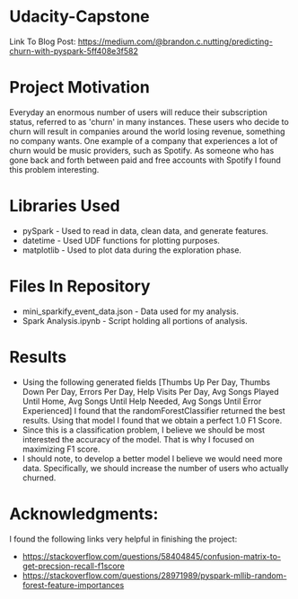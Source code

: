 # Udacity-Capstone
Link To Blog Post: https://medium.com/@brandon.c.nutting/predicting-churn-with-pyspark-5ff408e3f582

# Project Motivation
Everyday an enormous number of users will reduce their subscription status, referred to as 'churn' in many instances. These users who decide to churn will result in companies around the world losing revenue, something no company wants. One example of a company that experiences a lot of churn would be music providers, such as Spotify. As someone who has gone back and forth between paid and free accounts with Spotify I found this problem interesting. 

# Libraries Used 
* pySpark - Used to read in data, clean data, and generate features.
* datetime - Used UDF functions for plotting purposes. 
* matplotlib - Used to plot data during the exploration phase.

# Files In Repository
* mini_sparkify_event_data.json - Data used for my analysis. 
* Spark Analysis.ipynb - Script holding all portions of analysis.

# Results
* Using the following generated fields [Thumbs Up Per Day, Thumbs Down Per Day, Errors Per Day, Help Visits Per Day, Avg Songs Played Until Home, Avg Songs Until Help Needed, Avg Songs Until Error Experienced] I found that the randomForestClassifier returned the best results. Using that model I found that we obtain a perfect 1.0 F1 Score. 
* Since this is a classification problem, I believe we should be most interested the accuracy of the model. That is why I focused on maximizing F1 score.
* I should note, to develop a better model I believe we would need more data. Specifically, we should increase the number of users who actually churned.

# Acknowledgments:
I found the following links very helpful in finishing the project:
* https://stackoverflow.com/questions/58404845/confusion-matrix-to-get-precsion-recall-f1score
* https://stackoverflow.com/questions/28971989/pyspark-mllib-random-forest-feature-importances